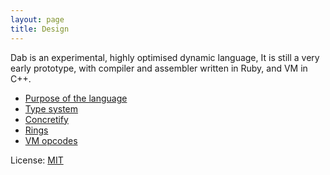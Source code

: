```yaml
---
layout: page
title: Design
---
```


Dab is an experimental, highly optimised dynamic language, It is still a very early prototype, with compiler and assembler written in Ruby, and VM in C++.

 - [Purpose of the language](/design/language-purpose.html)
 - [Type system](/design/type-system.html)
 - [Concretify](/design/concretify.html)
 - [Rings](/design/rings.html)
 - [VM opcodes](/vm/opcodes.html)

License: [MIT](/license.md)
